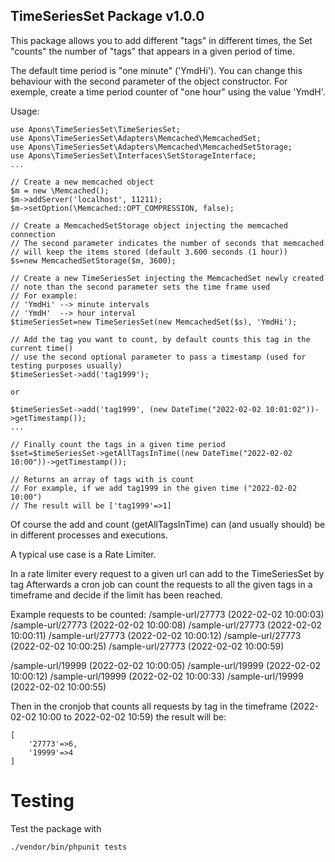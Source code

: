## TimeSeriesSet Package v1.0.0

This package allows you to add different "tags" in different times, the Set "counts" the number of "tags" that appears in a given period of time.

The default time period is "one minute" ('YmdHi'). You can change this behaviour with the second parameter of the object constructor. For exemple, create a time period counter of "one hour" using the value 'YmdH'.

Usage:
```
use Apons\TimeSeriesSet\TimeSeriesSet;
use Apons\TimeSeriesSet\Adapters\Memcached\MemcachedSet;
use Apons\TimeSeriesSet\Adapters\Memcached\MemcachedSetStorage;
use Apons\TimeSeriesSet\Interfaces\SetStorageInterface;
...

// Create a new memcached object
$m = new \Memcached();
$m->addServer('localhost', 11211);
$m->setOption(\Memcached::OPT_COMPRESSION, false);

// Create a MemcachedSetStorage object injecting the memcached connection
// The second parameter indicates the number of seconds that memcached 
// will keep the items stored (default 3.600 seconds (1 hour))
$s=new MemcachedSetStorage($m, 3600);

// Create a new TimeSeriesSet injecting the MemcachedSet newly created
// note than the second parameter sets the time frame used
// For example:
// 'YmdHi' --> minute intervals
// 'YmdH'  --> hour interval
$timeSeriesSet=new TimeSeriesSet(new MemcachedSet($s), 'YmdHi');

// Add the tag you want to count, by default counts this tag in the current time()
// use the second optional parameter to pass a timestamp (used for testing purposes usually)
$timeSeriesSet->add('tag1999');

or 

$timeSeriesSet->add('tag1999', (new DateTime("2022-02-02 10:01:02"))->getTimestamp());
...

// Finally count the tags in a given time period
$set=$timeSeriesSet->getAllTagsInTime((new DateTime("2022-02-02 10:00"))->getTimestamp());

// Returns an array of tags with is count
// For example, if we add tag1999 in the given time ("2022-02-02 10:00")
// The result will be ['tag1999'=>1]
```

Of course the add and count (getAllTagsInTime) can (and usually should) be in different processes and executions.

A typical use case is a Rate Limiter. 

In a rate limiter every request to a given url can add to the TimeSeriesSet by tag
Afterwards a cron job can count the requests to all the given tags in a timeframe and decide if the limit has been reached.

Example requests to be counted:
/sample-url/27773 (2022-02-02 10:00:03)
/sample-url/27773 (2022-02-02 10:00:08)
/sample-url/27773 (2022-02-02 10:00:11)
/sample-url/27773 (2022-02-02 10:00:12)
/sample-url/27773 (2022-02-02 10:00:25)
/sample-url/27773 (2022-02-02 10:00:59)

/sample-url/19999 (2022-02-02 10:00:05)
/sample-url/19999 (2022-02-02 10:00:12)
/sample-url/19999 (2022-02-02 10:00:33)
/sample-url/19999 (2022-02-02 10:00:55)

Then in the cronjob that counts all requests by tag in the timeframe (2022-02-02 10:00 to 2022-02-02 10:59) the result will be:

```
[
    '27773'=>6,
    '19999'=>4
]
```

# Testing
Test the package with

```
./vendor/bin/phpunit tests
```
